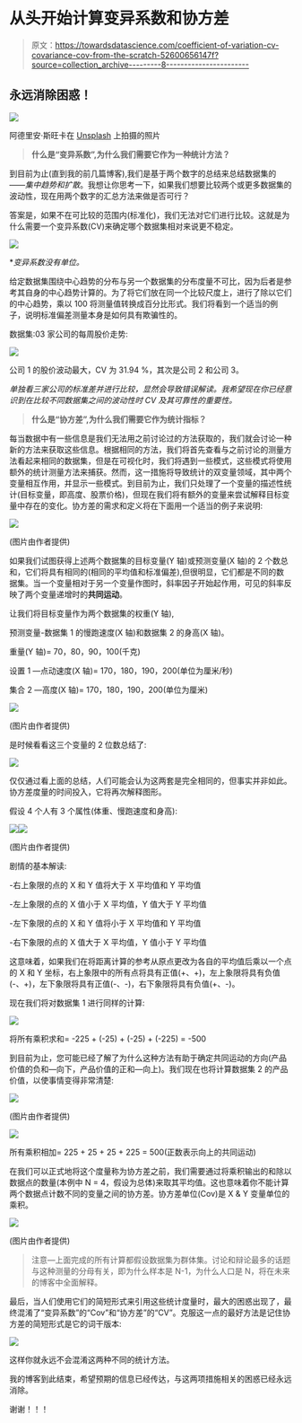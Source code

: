 # 从头开始计算变异系数和协方差

> 原文：<https://towardsdatascience.com/coefficient-of-variation-cv-covariance-cov-from-the-scratch-52600656147f?source=collection_archive---------8----------------------->

## 永远消除困惑！

![](img/ba8def6c27dd2e6d539105a5f641913d.png)

阿德里安·斯旺卡在 [Unsplash](https://unsplash.com?utm_source=medium&utm_medium=referral) 上拍摄的照片

> **什么是“变异系数”,为什么我们需要它作为一种统计方法？**

到目前为止(直到我的前几篇博客),我们是基于两个数字的总结来总结数据集的——*集中趋势和扩散*。我想让你思考一下，如果我们想要比较两个或更多数据集的波动性，现在用两个数字的汇总方法来做是否可行？

答案是，如果不在可比较的范围内(标准化)，我们无法对它们进行比较。这就是为什么需要一个变异系数(CV)来确定哪个数据集相对来说更不稳定。

![](img/df6e3e04eb981d4c34eee1cbbdf86471.png)

**变异系数没有单位。*

给定数据集围绕中心趋势的分布与另一个数据集的分布度量不可比，因为后者是参考其自身的中心趋势计算的。为了将它们放在同一个比较尺度上，进行了除以它们的中心趋势，乘以 100 将测量值转换成百分比形式。我们将看到一个适当的例子，说明标准偏差测量本身是如何具有欺骗性的。

数据集:03 家公司的每周股价走势:

![](img/fa94d556485292c6497b97d8838f447d.png)

公司 1 的股价波动最大，CV 为 31.94 %，其次是公司 2 和公司 3。

*单独看三家公司的标准差并进行比较，显然会导致错误解读。我希望现在你已经意识到在比较不同数据集之间的波动性时 CV 及其可靠性的重要性。*

> **什么是“协方差”,为什么我们需要它作为统计指标？**

每当数据中有一些信息是我们无法用之前讨论过的方法获取的，我们就会讨论一种新的方法来获取这些信息。根据相同的方法，我们将首先查看与之前讨论的测量方法看起来相同的数据集，但是在可视化时，我们将遇到一些模式，这些模式将使用额外的统计测量方法来捕获。然而，这一措施将导致统计的双变量领域，其中两个变量相互作用，并显示一些模式。到目前为止，我们只处理了一个变量的描述性统计(目标变量，即高度、股票价格)，但现在我们将有额外的变量来尝试解释目标变量中存在的变化。协方差的需求和定义将在下面用一个适当的例子来说明:

![](img/3565006ec107f52db8dd0591b2e6a2df.png)

(图片由作者提供)

如果我们试图获得上述两个数据集的目标变量(Y 轴)或预测变量(X 轴)的 2 个数总和，它们将具有相同的(相同的平均值和标准偏差),但很明显，它们都是不同的数据集。当一个变量相对于另一个变量作图时，斜率因子开始起作用，可见的斜率反映了两个变量递增时的**共同运动**。

让我们将目标变量作为两个数据集的权重(Y 轴),

预测变量-数据集 1 的慢跑速度(X 轴)和数据集 2 的身高(X 轴)。

重量(Y 轴)= 70，80，90，100(千克)

设置 1 —点动速度(X 轴)= 170，180，190，200(单位为厘米/秒)

集合 2 —高度(X 轴)= 170，180，190，200(单位为厘米)

![](img/4b32b1ae206386f82b76756469edd1d5.png)

(图片由作者提供)

是时候看看这三个变量的 2 位数总结了:

![](img/0bf6e49886c1dbfab4b9dab837c0a4ab.png)

仅仅通过看上面的总结，人们可能会认为这两套是完全相同的，但事实并非如此。协方差度量的时间投入，它将再次解释图形。

假设 4 个人有 3 个属性(体重、慢跑速度和身高):

![](img/2b9294f1c114db28a9ac1a566c1977ce.png)![](img/2c489ea276822bcf4925295b0f908fa1.png)

(图片由作者提供)

剧情的基本解读:

-右上象限的点的 X 和 Y 值将大于 X 平均值和 Y 平均值

-左上象限的点的 X 值小于 X 平均值，Y 值大于 Y 平均值

-左下象限的点的 X 和 Y 值将小于 X 平均值和 Y 平均值

-右下象限的点的 X 值大于 X 平均值，Y 值小于 Y 平均值

这意味着，如果我们在将距离计算的参考从原点更改为各自的平均值后乘以一个点的 X 和 Y 坐标，右上象限中的所有点将具有正值(+、+)，左上象限将具有负值(-、+)，左下象限将具有正值(-、-)，右下象限将具有负值(+、-)。

现在我们将对数据集 1 进行同样的计算:

![](img/396bf3799e34dfb5ce7dbb9f1d5261a8.png)

将所有乘积求和= -225 + (-25) + (-25) + (-225) = -500

到目前为止，您可能已经了解了为什么这种方法有助于确定共同运动的方向(产品价值的负和—向下，产品价值的正和—向上)。我们现在也将计算数据集 2 的产品价值，以使事情变得非常清楚:

![](img/a94f4c6723ff902681e01cdac033a616.png)

(图片由作者提供)

![](img/2fa89813c680a05b84db2748280c21f6.png)

所有乘积相加= 225 + 25 + 25 + 225 = 500(正数表示向上的共同运动)

在我们可以正式地将这个度量称为协方差之前，我们需要通过将乘积输出的和除以数据点的数量(本例中 N = 4，假设为总体)来取其平均值。这也意味着你不能计算两个数据点计数不同的变量之间的协方差。协方差单位(Cov)是 X & Y 变量单位的乘积。

![](img/f37b07ddc432658b9c65a7f16ec64919.png)

(图片由作者提供)

> 注意—上面完成的所有计算都假设数据集为群体集。讨论和辩论最多的话题与这种测量的分母有关，即为什么样本是 N-1，为什么人口是 N，将在未来的博客中全面解释。

最后，当人们使用它们的简短形式来引用这些统计度量时，最大的困惑出现了，最终混淆了“变异系数”的“Cov”和“协方差”的“CV”。克服这一点的最好方法是记住协方差的简短形式是它的词干版本:

![](img/8d22e58e5d56cb6092f98b42ef0c034f.png)

这样你就永远不会混淆这两种不同的统计方法。

我的博客到此结束，希望预期的信息已经传达，与这两项措施相关的困惑已经永远消除。

谢谢！！！